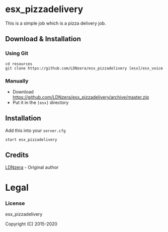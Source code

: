 # esx_pizzadelivery
This is a simple job which is a pizza delivery job.

## Download & Installation

### Using Git
```
cd resources
git clone https://github.com/LDNzera/esx_pizzadelivery [esx]/esx_voice
```

### Manually
- Download https://github.com/LDNzera/esx_pizzadelivery/archive/master.zip
- Put it in the `[esx]` directory

## Installation
Add this into your `server.cfg`
```
start esx_pizzadelivery
```

## Credits

[LDNzera](https://github.com/LDNzera) - Original author

# Legal
### License
esx_pizzadelivery

Copyright (C) 2015-2020
